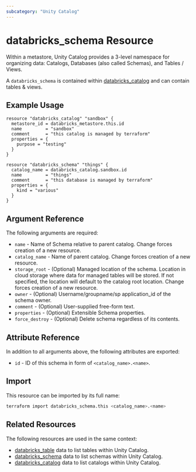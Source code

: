 ```yaml
---
subcategory: "Unity Catalog"
---
```

# databricks_schema Resource

Within a metastore, Unity Catalog provides a 3-level namespace for organizing data: Catalogs, Databases (also called Schemas), and Tables / Views.

A `databricks_schema` is contained within [databricks_catalog](catalog.md) and can contain tables & views.

## Example Usage

```hcl
resource "databricks_catalog" "sandbox" {
  metastore_id = databricks_metastore.this.id
  name         = "sandbox"
  comment      = "this catalog is managed by terraform"
  properties = {
    purpose = "testing"
  }
}

resource "databricks_schema" "things" {
  catalog_name = databricks_catalog.sandbox.id
  name         = "things"
  comment      = "this database is managed by terraform"
  properties = {
    kind = "various"
  }
}
```

## Argument Reference

The following arguments are required:

* `name` - Name of Schema relative to parent catalog. Change forces creation of a new resource.
* `catalog_name` - Name of parent catalog. Change forces creation of a new resource.
* `storage_root` - (Optional) Managed location of the schema. Location in cloud storage where data for managed tables will be stored. If not specified, the location will default to the catalog root location. Change forces creation of a new resource.
* `owner` - (Optional) Username/groupname/sp application_id of the schema owner.
* `comment` - (Optional) User-supplied free-form text.
* `properties` - (Optional) Extensible Schema properties.
* `force_destroy` - (Optional) Delete schema regardless of its contents.

## Attribute Reference

In addition to all arguments above, the following attributes are exported:

* `id` - ID of this schema in form of `<catalog_name>.<name>`.

## Import

This resource can be imported by its full name:

```bash
terraform import databricks_schema.this <catalog_name>.<name>
```

## Related Resources

The following resources are used in the same context:

* [databricks_table](../data-sources/tables.md) data to list tables within Unity Catalog.
* [databricks_schema](../data-sources/schemas.md) data to list schemas within Unity Catalog.
* [databricks_catalog](../data-sources/catalogs.md) data to list catalogs within Unity Catalog.
